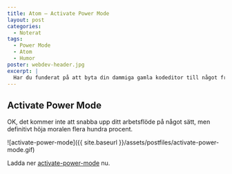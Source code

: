 ```yaml
---
title: Atom — Activate Power Mode
layout: post
categories:
  - Noterat
tags:
  - Power Mode
  - Atom
  - Humor
poster: webdev-header.jpg
excerpt: |
  Har du funderat på att byta din dammiga gamla kodeditor till något fräsigare? Idag finns det en drös moderna program på marknaden men jag vill här och nu slå ett slag för Atom, och detta på grund av ett enda plugin...
---
```

## Activate Power Mode
OK, det kommer inte att snabba upp ditt arbetsflöde på något sätt, men definitivt höja moralen flera hundra procent.

![activate-power-mode]({{ site.baseurl }}/assets/postfiles/activate-power-mode.gif)

Ladda ner [activate-power-mode][1] nu.

[1]: https://atom.io/packages/activate-power-mode
